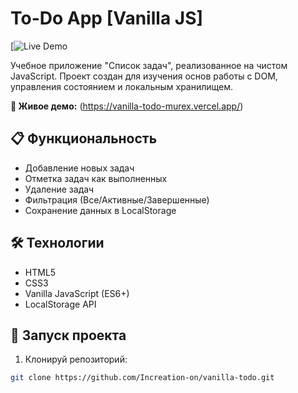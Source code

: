 # To-Do App [Vanilla JS]

[![Live Demo](https://vanilla-todo-murex.vercel.app/)

Учебное приложение "Список задач", реализованное на чистом JavaScript. Проект создан для изучения основ работы с DOM, управления состоянием и локальным хранилищем.

**🚀 Живое демо:** (https://vanilla-todo-murex.vercel.app/)

## 📋 Функциональность

- Добавление новых задач
- Отметка задач как выполненных
- Удаление задач
- Фильтрация (Все/Активные/Завершенные)
- Сохранение данных в LocalStorage

## 🛠 Технологии

- HTML5
- CSS3  
- Vanilla JavaScript (ES6+)
- LocalStorage API

## 🚀 Запуск проекта

1. Клонируй репозиторий:
```bash
git clone https://github.com/Increation-on/vanilla-todo.git
